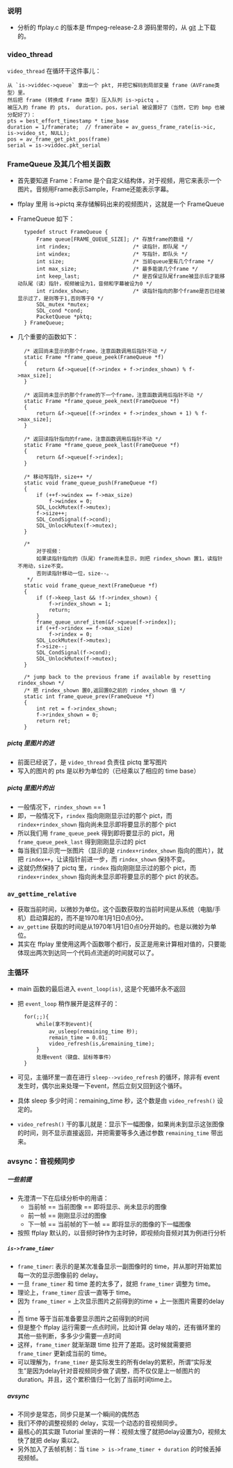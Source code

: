 ### 说明
* 分析的 ffplay.c 的版本是 ffmpeg-release-2.8 源码里带的，从 [git](https://github.com/FFmpeg/FFmpeg/tree/release/2.8) 上下载的。


### video_thread

`video_thread` 在循环干这件事儿：

	从 `is->viddec->queue` 拿出一个 pkt, 并把它解码到局部变量 frame（AVFrame类型）里。
	然后把 frame (转换成 Frame 类型) 压入队列 is->pictq 。
	被压入的 frame 的 pts， duration，pos，serial 被设置好了（当然，它的 bmp 也被分配好了）：
	pts = best_effort_timestamp * time_base
	duration = 1/framerate;  // framerate = av_guess_frame_rate(is->ic, is->video_st, NULL);
	pos = av_frame_get_pkt_pos(frame)
	serial = is->viddec.pkt_serial

### FrameQueue 及其几个相关函数
* 首先要知道 Frame：Frame 是个自定义结构体，对于视频，用它来表示一个图片。音频用Frame表示Sample，Frame还能表示字幕。
* ffplay 里用 is->pictq 来存储解码出来的视频图片，这就是一个 FrameQueue
* FrameQueue 如下：

		typedef struct FrameQueue {
		    Frame queue[FRAME_QUEUE_SIZE]; /* 存放frame的数组 */
		    int rindex;                    /* 读指针，即队尾 */
		    int windex;                    /* 写指针，即队头 */
		    int size;                      /* 当前queue里有几个frame */
		    int max_size;                  /* 最多能装几个frame */
		    int keep_last;                 /* 是否保证队尾frame被显示后才能移动队尾（读）指针，视频被设为1，音频和字幕被设为0 */
		    int rindex_shown;              /* 读指针指向的那个frame是否已经被显示过了，是则等于1,否则等于0 */
		    SDL_mutex *mutex;
		    SDL_cond *cond;
		    PacketQueue *pktq;
		} FrameQueue;

* 几个重要的函数如下：

		/* 返回尚未显示的那个frame，注意函数调用后指针不动 */		
		static Frame *frame_queue_peek(FrameQueue *f)
		{
		    return &f->queue[(f->rindex + f->rindex_shown) % f->max_size];
		}

		/* 返回尚未显示的那个frame的下一个frame，注意函数调用后指针不动 */	
		static Frame *frame_queue_peek_next(FrameQueue *f)
		{
		    return &f->queue[(f->rindex + f->rindex_shown + 1) % f->max_size];
		}
		
		/* 返回读指针指向的frame，注意函数调用后指针不动 */	
		static Frame *frame_queue_peek_last(FrameQueue *f)
		{
		    return &f->queue[f->rindex];
		}
	
		/* 移动写指针，size++ */
		static void frame_queue_push(FrameQueue *f)
		{
		    if (++f->windex == f->max_size)
		        f->windex = 0;
		    SDL_LockMutex(f->mutex);
		    f->size++;
		    SDL_CondSignal(f->cond);
		    SDL_UnlockMutex(f->mutex);
		}
		
		/* 
			对于视频： 
			如果读指针指向的（队尾）frame尚未显示，则把 rindex_shown 置1，读指针不用动，size不变。
			否则读指针移动一位，size--。
		 */
		static void frame_queue_next(FrameQueue *f)
		{
		    if (f->keep_last && !f->rindex_shown) {
		        f->rindex_shown = 1;
		        return;
		    }
		    frame_queue_unref_item(&f->queue[f->rindex]);
		    if (++f->rindex == f->max_size)
		        f->rindex = 0;
		    SDL_LockMutex(f->mutex);
		    f->size--;
		    SDL_CondSignal(f->cond);
		    SDL_UnlockMutex(f->mutex);
		}
		
		/* jump back to the previous frame if available by resetting rindex_shown */
		/* 把 rindex_shown 置0,返回置0之前的 rindex_shown 值 */
		static int frame_queue_prev(FrameQueue *f)
		{
		    int ret = f->rindex_shown;
		    f->rindex_shown = 0;
		    return ret;
		}

##### pictq 里图片的进
* 前面已经说了，是 `video_thread` 负责往 pictq 里写图片
* 写入的图片的 pts 是以秒为单位的（已经乘以了相应的 time base）

##### pictq 里图片的出
* 一般情况下，`rindex_shown` == 1
* 即，一般情况下，`rindex` 指向刚刚显示过的那个 pict，而 `rindex+rindex_shown` 指向尚未显示即将要显示的那个 pict
* 所以我们用 `frame_queue_peek` 得到即将要显示的 pict，用 `frame_queue_peek_last` 得到刚刚显示过的 pict
* 每当我们显示完一张图片（显示的是 `rindex+rindex_shown` 指向的图片），就把 `rindex++`，让读指针前进一步，而 `rindex_shown` 保持不变。
* 这就仍然保持了 pictq 里，`rindex` 指向刚刚显示过的那个 pict，而 `rindex+rindex_shown` 指向尚未显示即将要显示的那个 pict 的状态。

### `av_gettime_relative`
* 获取当前时间，以微妙为单位。这个函数获取的当前时间是从系统（电脑/手机）启动算起的，而不是1970年1月1日0点0分。
* `av_gettime` 获取的时间是从1970年1月1日0点0分开始的。也是以微妙为单位。
* 其实在 ffplay 里使用这两个函数哪个都行，反正是用来计算相对值的，只要能体现出两次到达同一个代码点流逝的时间就可以了。

### 主循环
* main 函数的最后进入 `event_loop(is)`, 这是个死循环永不返回
* 把 `event_loop` 稍作展开是这样子的：

		for(;;){
			while(拿不到event){
				av_usleep(remaining_time 秒);
				remain_time = 0.01;
				video_refresh(is,&remaining_time);
			}
			处理event（键盘、鼠标等事件）
		} 
* 可见，主循环里一直在进行 `sleep-->video_refresh` 的循环，除非有 event 发生时，偶尔出来处理一下event，然后立刻又回到这个循环。
* 具体 sleep 多少时间：remaining_time 秒，这个数是由 `video_refresh()` 设定的。
* `video_refresh()` 干的事儿就是：显示下一幅图像，如果尚未到显示这张图像的时间，则不显示直接返回，并把需要等多久通过参数 `remaining_time` 带出来。


### avsync：音视频同步

##### 一些前提
* 先澄清一下在后续分析中的用语：
	* 当前帧 == 当前图像 == 即将显示、尚未显示的图像
	* 前一帧 == 刚刚显示过的图像
	* 下一帧 == 当前帧的下一帧 == 即将显示的图像的下一幅图像
* 按照 ffplay 默认的，以音频时钟作为主时钟，即视频向音频对其为例进行分析

##### `is->frame_timer`
* `frame_timer`: 表示的是某次准备显示一副图像时的 time，并从那时开始累加每一次的显示图像前的 delay。
* 一旦 `frame_timer` 和 time 差的太多了，就把 `frame_timer` 调整为 time。
* 理论上，`frame_timer` 应该一直等于 time。
* 因为 `frame_timer` = 上次显示图片之前得到的time + 上一张图片需要的delay ，
* 而 time 等于当前准备要显示图片之前得到的时间
* 但是整个 ffplay 运行需要一点点时间，比如计算 delay 啥的，还有循环里的其他一些判断，多多少少需要一点时间
* 这样，`frame_timer` 就渐渐跟 time 拉开了差距。这时候就需要把 `frame_timer` 更新成当前的 time。
* 可以理解为，`frame_timer` 是实际发生的所有delay的累积，所谓“实际发生”是因为delay针对音视频同步做了调整，而不仅仅是上一帧图片的 duration。并且，这个累积值归一化到了当前时间time上。

##### avsync
* 不同步是常态，同步只是某一个瞬间的偶然态
* 我们不停的调整视频的 delay，实现一个动态的音视频同步。
* 最核心的其实跟 Tutorial 里讲的一样：视频太慢了就把delay设置为0，视频太快了就把 delay 乘以2。
* 另外加入了丢帧机制：当 `time > is->frame_timer + duration` 的时候丢掉视频帧。

